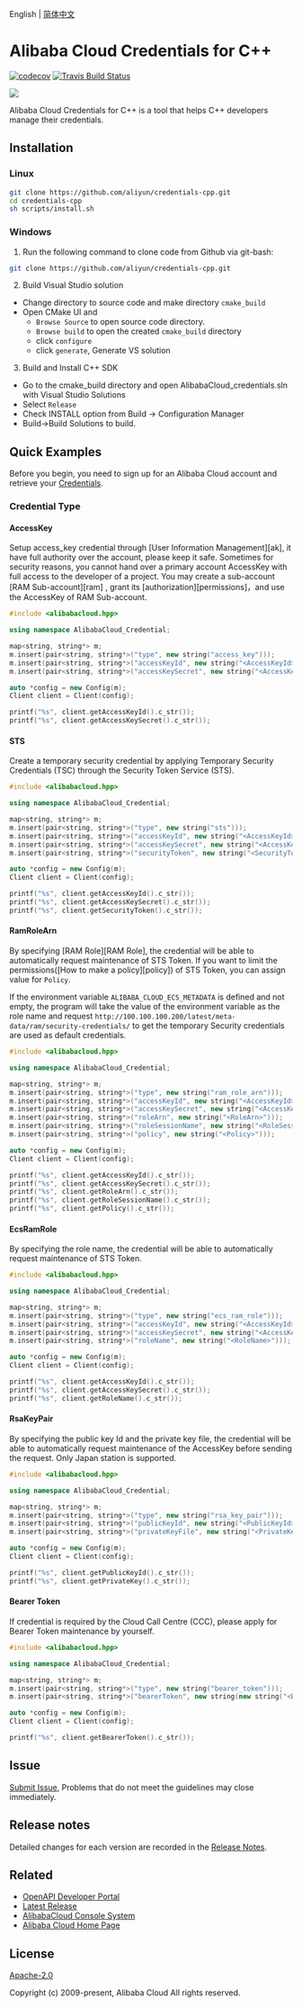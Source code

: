 English | [简体中文](/README-zh-CN.md)

# Alibaba Cloud Credentials for C++
[![codecov](https://codecov.io/gh/aliyun/credentials-cpp/branch/master/graph/badge.svg)](https://codecov.io/gh/aliyun/credentials-cpp)
[![Travis Build Status](https://travis-ci.org/aliyun/credentials-cpp.svg?branch=master)](https://travis-ci.org/aliyun/credentials-cpp)

![](https://aliyunsdk-pages.alicdn.com/icons/AlibabaCloud.svg)

Alibaba Cloud Credentials for C++ is a tool that helps C++ developers manage their credentials.

## Installation

### Linux

```bash
git clone https://github.com/aliyun/credentials-cpp.git
cd credentials-cpp
sh scripts/install.sh
```

### Windows

1. Run the following command to clone code from Github via git-bash:

  ```bash
  git clone https://github.com/aliyun/credentials-cpp.git
  ```

2. Build Visual Studio solution
  * Change directory to source code and make directory `cmake_build`
  * Open CMake UI and
    * `Browse Source` to open source code directory.
    * `Browse build`  to open the created `cmake_build` directory
    * click `configure`
    * click `generate`, Generate VS solution

3. Build and Install C++ SDK
  * Go to the cmake_build directory and open AlibabaCloud_credentials.sln with Visual Studio Solutions
  * Select  `Release`
  * Check INSTALL option from Build -> Configuration Manager
  * Build->Build Solutions to build.

## Quick Examples

Before you begin, you need to sign up for an Alibaba Cloud account and retrieve your [Credentials](https://usercenter.console.aliyun.com/#/manage/ak).

### Credential Type

#### AccessKey

Setup access_key credential through [User Information Management][ak], it have full authority over the account, please keep it safe. Sometimes for security reasons, you cannot hand over a primary account AccessKey with full access to the developer of a project. You may create a sub-account [RAM Sub-account][ram] , grant its [authorization][permissions]，and use the AccessKey of RAM Sub-account.

```c++
#include <alibabacloud.hpp>

using namespace AlibabaCloud_Credential;

map<string, string*> m;
m.insert(pair<string, string*>("type", new string("access_key")));
m.insert(pair<string, string*>("accessKeyId", new string("<AccessKeyId>")));
m.insert(pair<string, string*>("accessKeySecret", new string("<AccessKeySecret>")));

auto *config = new Config(m);
Client client = Client(config);

printf("%s", client.getAccessKeyId().c_str());
printf("%s", client.getAccessKeySecret().c_str());
```

#### STS

Create a temporary security credential by applying Temporary Security Credentials (TSC) through the Security Token Service (STS).

```c++
#include <alibabacloud.hpp>

using namespace AlibabaCloud_Credential;

map<string, string*> m;
m.insert(pair<string, string*>("type", new string("sts")));
m.insert(pair<string, string*>("accessKeyId", new string("<AccessKeyId>")));
m.insert(pair<string, string*>("accessKeySecret", new string("<AccessKeySecret>")));
m.insert(pair<string, string*>("securityToken", new string("<SecurityToken>")));

auto *config = new Config(m);
Client client = Client(config);

printf("%s", client.getAccessKeyId().c_str());
printf("%s", client.getAccessKeySecret().c_str());
printf("%s", client.getSecurityToken().c_str());
```

#### RamRoleArn

By specifying [RAM Role][RAM Role], the credential will be able to automatically request maintenance of STS Token. If you want to limit the permissions([How to make a policy][policy]) of STS Token, you can assign value for `Policy`.

If the environment variable `ALIBABA_CLOUD_ECS_METADATA` is defined and not empty, the program will take the value of the environment variable as the role name and request `http://100.100.100.200/latest/meta-data/ram/security-credentials/` to get the temporary Security credentials are used as default credentials.

```c++
#include <alibabacloud.hpp>

using namespace AlibabaCloud_Credential;

map<string, string*> m;
m.insert(pair<string, string*>("type", new string("ram_role_arn")));
m.insert(pair<string, string*>("accessKeyId", new string("<AccessKeyId>")));
m.insert(pair<string, string*>("accessKeySecret", new string("<AccessKeySecret>")));
m.insert(pair<string, string*>("roleArn", new string("<RoleArn>")));
m.insert(pair<string, string*>("roleSessionName", new string("<RoleSessionName>")));
m.insert(pair<string, string*>("policy", new string("<Policy>")));

auto *config = new Config(m);
Client client = Client(config);

printf("%s", client.getAccessKeyId().c_str());
printf("%s", client.getAccessKeySecret().c_str());
printf("%s", client.getRoleArn().c_str());
printf("%s", client.getRoleSessionName().c_str());
printf("%s", client.getPolicy().c_str());
```

#### EcsRamRole

By specifying the role name, the credential will be able to automatically request maintenance of STS Token.

```c++
#include <alibabacloud.hpp>

using namespace AlibabaCloud_Credential;

map<string, string*> m;
m.insert(pair<string, string*>("type", new string("ecs_ram_role")));
m.insert(pair<string, string*>("accessKeyId", new string("<AccessKeyId>")));
m.insert(pair<string, string*>("accessKeySecret", new string("<AccessKeySecret>")));
m.insert(pair<string, string*>("roleName", new string("<RoleName>")));

auto *config = new Config(m);
Client client = Client(config);

printf("%s", client.getAccessKeyId().c_str());
printf("%s", client.getAccessKeySecret().c_str());
printf("%s", client.getRoleName().c_str());
```

#### RsaKeyPair

By specifying the public key Id and the private key file, the credential will be able to automatically request maintenance of the AccessKey before sending the request. Only Japan station is supported.

```c++
#include <alibabacloud.hpp>

using namespace AlibabaCloud_Credential;

map<string, string*> m;
m.insert(pair<string, string*>("type", new string("rsa_key_pair")));
m.insert(pair<string, string*>("publicKeyId", new string("<PublicKeyId>")));
m.insert(pair<string, string*>("privateKeyFile", new string("<PrivateKeyFile>")));

auto *config = new Config(m);
Client client = Client(config);

printf("%s", client.getPublicKeyId().c_str());
printf("%s", client.getPrivateKey().c_str());
```

#### Bearer Token

If credential is required by the Cloud Call Centre (CCC), please apply for Bearer Token maintenance by yourself.

```c++
#include <alibabacloud.hpp>

using namespace AlibabaCloud_Credential;

map<string, string*> m;
m.insert(pair<string, string*>("type", new string("bearer_token")));
m.insert(pair<string, string*>("bearerToken", new string(new string("<BearerToken>"))));

auto *config = new Config(m);
Client client = Client(config);

printf("%s", client.getBearerToken().c_str());
```

## Issue

[Submit Issue](https://github.com/aliyun/credentials-cpp/issues/new/choose), Problems that do not meet the guidelines may close immediately.

## Release notes

Detailed changes for each version are recorded in the [Release Notes](/CHANGELOG.md).

## Related

* [OpenAPI Developer Portal][open-api]
* [Latest Release][latest-release]
* [AlibabaCloud Console System][console]
* [Alibaba Cloud Home Page][aliyun]

## License

[Apache-2.0](/LICENSE.md)

Copyright (c) 2009-present, Alibaba Cloud All rights reserved.

[open-api]: https://next.api.aliyun.com
[latest-release]: https://github.com/aliyun/credentials-cpp/releases
[console]: https://home.console.aliyun.com
[aliyun]: https://www.aliyun.com
